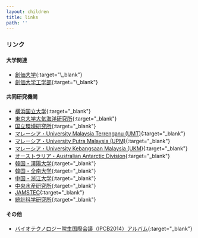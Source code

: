 ```yaml
---
layout: children
title: links
path: ''
---
```



### リンク

#### 大学関連

- [創価大学](http://www.soka.ac.jp//"){:target="\_blank"}
- [創価大学工学部](http://www.t.soka.ac.jp//"){:target="\_blank"}

#### 共同研究機関

- [横浜国立大学](http://www.ynu.ac.jp/){:target="\_blank"}
- [東京大学大気海洋研究所](http://www.aori.u-tokyo.ac.jp/){:target="\_blank"}
- [国立環境研究所](http://www.nies.go.jp/index.html){:target="\_blank"}
- [マレーシア・University Malaysia Terrenganu (UMT)](http://www.umt.edu.my/index.php?go=){:target="\_blank"}
- [マレーシア・University Putra Malaysia (UPM)](http://www.upm.edu.my/?LANG=en){:target="\_blank"}
- [マレーシア・University Kebangsaan Malaysia (UKM)](http://www.ukm.my/v6/){:target="\_blank"}
- [オーストラリア・Australian Antarctic Division](http://www.antarctica.gov.au/){:target="\_blank"}
- [韓国・漢陽大学](http://www.hanyang.ac.kr/english/){:target="\_blank"}
- [韓国・全南大学](http://global.jnu.ac.kr/jnumain.aspx){:target="\_blank"}
- [中国・浙江大学](http://www.zju.edu.cn/english/){:target="\_blank"}
- [中央水産研究所](http://nrifs.fra.affrc.go.jp/){:target="\_blank"}
- [JAMSTEC](http://www.jamstec.go.jp/j/){:target="\_blank"}
- [統計科学研究所](http://www.statistics.co.jp/){:target="\_blank"}

#### その他

- [バイオテクノロジー院生国際会議（IPCB2014）アルバム](http://www.facebook.co.jp/IPCB2014){:target="\_blank"}
